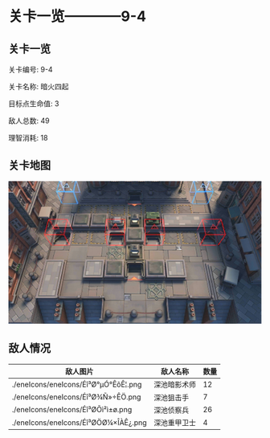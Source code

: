 # 关卡一览————9-4


## 关卡一览

关卡编号: 9-4

关卡名称: 暗火四起

目标点生命值: 3

敌人总数: 49

理智消耗: 18


## 关卡地图
![9-4](./oprMap/9-4.png)

## 敌人情况

| 敌人图片 | 敌人名称 | 数量  |
|---------|-----|-----|
| ./eneIcons/eneIcons/Éî³Ø°µÓ°ÊõÊ¦.png| 深池暗影术师  |   12  |
| ./eneIcons/eneIcons/Éî³Ø¾Ñ»÷ÊÖ.png| 深池狙击手  |   7  |
| ./eneIcons/eneIcons/Éî³ØÕì²ì±ø.png| 深池侦察兵  |   26  |
| ./eneIcons/eneIcons/Éî³ØÖØ¼×ÎÀÊ¿.png| 深池重甲卫士  |   4  |
